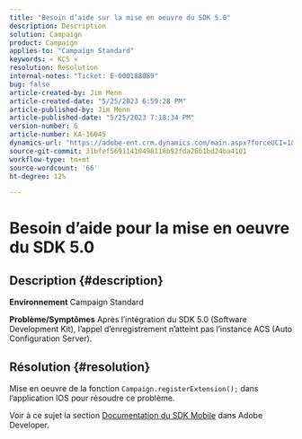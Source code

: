 ```yaml
---
title: "Besoin d’aide sur la mise en oeuvre du SDK 5.0"
description: Description
solution: Campaign
product: Campaign
applies-to: "Campaign Standard"
keywords: « KCS »
resolution: Resolution
internal-notes: "Ticket: E-000188089"
bug: false
article-created-by: Jim Menn
article-created-date: "5/25/2023 6:59:28 PM"
article-published-by: Jim Menn
article-published-date: "5/25/2023 7:18:34 PM"
version-number: 6
article-number: KA-16045
dynamics-url: "https://adobe-ent.crm.dynamics.com/main.aspx?forceUCI=1&pagetype=entityrecord&etn=knowledgearticle&id=edce1943-2efb-ed11-8849-6045bd006295"
source-git-commit: 31bfef56911410498118b92fda26b1bd24ba4101
workflow-type: tm+mt
source-wordcount: '66'
ht-degree: 12%

---
```


# Besoin d’aide pour la mise en oeuvre du SDK 5.0

## Description {#description}

<b>Environnement</b>
Campaign Standard


<b>Problème/Symptômes</b>
Après l’intégration du SDK 5.0 (Software Development Kit), l’appel d’enregistrement n’atteint pas l’instance ACS (Auto Configuration Server).


## Résolution {#resolution}


Mise en oeuvre de la fonction `Campaign.registerExtension();` dans l’application IOS pour résoudre ce problème.

Voir à ce sujet la section [Documentation du SDK Mobile](https://developer.adobe.com/client-sdks/documentation/) dans Adobe Developer.
